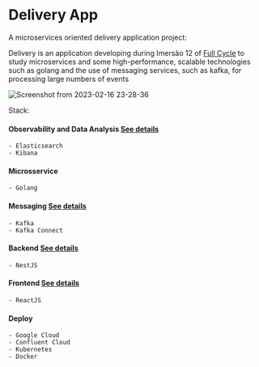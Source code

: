 # Delivery App

A microservices oriented delivery application project:

Delivery is an application developing during Imersão 12 of [Full Cycle](https://imersao.fullcycle.com.br/page/lancamento/) to study microservices and some high-performance, scalable technologies such as golang and the use of messaging services, such as kafka, for processing large numbers of events


![Screenshot from 2023-02-16 23-28-36](https://user-images.githubusercontent.com/65229051/219534591-314487a8-988e-43f8-83f2-b2e03b1f6cbb.png)



Stack:

  #### Observability and Data Analysis [See details](/kafka#use-case)
    - Elasticsearch
    - Kibana 
  #### Microsservice
    - Golang
  #### Messaging [See details](/kafka#use-case)
    - Kafka
    - Kafka Connect
  #### Backend [See details](/api)
    - NestJS
  #### Frontend [See details](/front)
    - ReactJS
  #### Deploy
    - Google Cloud
    - Confluent Cloud
    - Kubernetes
    - Docker
    
    

